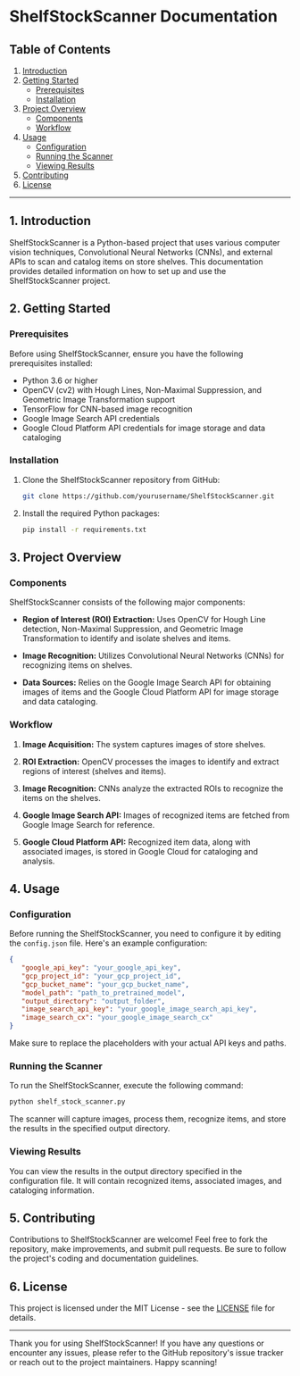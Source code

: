 # ShelfStockScanner Documentation

## Table of Contents

1. [Introduction](#introduction)
2. [Getting Started](#getting-started)
   - [Prerequisites](#prerequisites)
   - [Installation](#installation)
3. [Project Overview](#project-overview)
   - [Components](#components)
   - [Workflow](#workflow)
4. [Usage](#usage)
   - [Configuration](#configuration)
   - [Running the Scanner](#running-the-scanner)
   - [Viewing Results](#viewing-results)
5. [Contributing](#contributing)
6. [License](#license)

---

## 1. Introduction <a name="introduction"></a>

ShelfStockScanner is a Python-based project that uses various computer vision techniques, Convolutional Neural Networks (CNNs), and external APIs to scan and catalog items on store shelves. This documentation provides detailed information on how to set up and use the ShelfStockScanner project.

## 2. Getting Started <a name="getting-started"></a>

### Prerequisites <a name="prerequisites"></a>

Before using ShelfStockScanner, ensure you have the following prerequisites installed:

- Python 3.6 or higher
- OpenCV (cv2) with Hough Lines, Non-Maximal Suppression, and Geometric Image Transformation support
- TensorFlow for CNN-based image recognition
- Google Image Search API credentials
- Google Cloud Platform API credentials for image storage and data cataloging

### Installation <a name="installation"></a>

1. Clone the ShelfStockScanner repository from GitHub:

   ```bash
   git clone https://github.com/yourusername/ShelfStockScanner.git
   ```

2. Install the required Python packages:

   ```bash
   pip install -r requirements.txt
   ```

## 3. Project Overview <a name="project-overview"></a>

### Components <a name="components"></a>

ShelfStockScanner consists of the following major components:

- **Region of Interest (ROI) Extraction:** Uses OpenCV for Hough Line detection, Non-Maximal Suppression, and Geometric Image Transformation to identify and isolate shelves and items.

- **Image Recognition:** Utilizes Convolutional Neural Networks (CNNs) for recognizing items on shelves.

- **Data Sources:** Relies on the Google Image Search API for obtaining images of items and the Google Cloud Platform API for image storage and data cataloging.

### Workflow <a name="workflow"></a>

1. **Image Acquisition:** The system captures images of store shelves.

2. **ROI Extraction:** OpenCV processes the images to identify and extract regions of interest (shelves and items).

3. **Image Recognition:** CNNs analyze the extracted ROIs to recognize the items on the shelves.

4. **Google Image Search API:** Images of recognized items are fetched from Google Image Search for reference.

5. **Google Cloud Platform API:** Recognized item data, along with associated images, is stored in Google Cloud for cataloging and analysis.

## 4. Usage <a name="usage"></a>

### Configuration <a name="configuration"></a>

Before running the ShelfStockScanner, you need to configure it by editing the `config.json` file. Here's an example configuration:

```json
{
   "google_api_key": "your_google_api_key",
   "gcp_project_id": "your_gcp_project_id",
   "gcp_bucket_name": "your_gcp_bucket_name",
   "model_path": "path_to_pretrained_model",
   "output_directory": "output_folder",
   "image_search_api_key": "your_google_image_search_api_key",
   "image_search_cx": "your_google_image_search_cx"
}
```

Make sure to replace the placeholders with your actual API keys and paths.

### Running the Scanner <a name="running-the-scanner"></a>

To run the ShelfStockScanner, execute the following command:

```bash
python shelf_stock_scanner.py
```

The scanner will capture images, process them, recognize items, and store the results in the specified output directory.

### Viewing Results <a name="viewing-results"></a>

You can view the results in the output directory specified in the configuration file. It will contain recognized items, associated images, and cataloging information.

## 5. Contributing <a name="contributing"></a>

Contributions to ShelfStockScanner are welcome! Feel free to fork the repository, make improvements, and submit pull requests. Be sure to follow the project's coding and documentation guidelines.

## 6. License <a name="license"></a>

This project is licensed under the MIT License - see the [LICENSE](LICENSE) file for details.

---

Thank you for using ShelfStockScanner! If you have any questions or encounter any issues, please refer to the GitHub repository's issue tracker or reach out to the project maintainers. Happy scanning!
